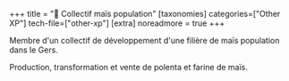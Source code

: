 +++
title = "🌽 Collectif maïs population"
[taxonomies]
categories=["Other XP"]
tech-file=["other-xp"]
[extra]
noreadmore = true
+++

Membre d'un collectif de développement d'une filière de maïs population dans le Gers.

Production, transformation et vente de polenta et farine de maïs.

<!-- more -->